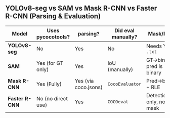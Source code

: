 ## YOLOv8-seg vs SAM vs Mask R-CNN vs Faster R-CNN (Parsing & Evaluation)

| Model            | Uses pycocotools? | parsing?              | Did eval manually?         | Mask/RLE?                 |
| ---------------- | ----------------- | ----------------------| -------------------------- | ------------------------- |
| **YOLOv8-seg**   | No                | Yes                   |No                           | Needs YOLO `.txt`         |
| **SAM**          | Yes (for GT only) | Yes                  | IoU (manually)               | GT→binary; pred is binary |
| **Mask R-CNN**   | Yes (Fully)       | Yes (via coco.jsons) | `CocoEvaluator`              | Pred→binary + RLE         |
| **Faster R-CNN** | No (no direct use) | Yes                 |  `COCOeval`                  | Detection-only, no mask   |
